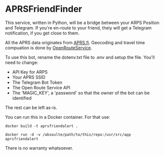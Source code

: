 # APRSFriendFinder

This service, written in Python, will be a bridge between your ARPS Position and Telegram. 
If you're en-route to your friend, theiy will get a Telegram notification, if you get close to them. 

All the APRS data originates from [APRS.fi](https://aprs.fi/).
Geocoding and travel time compuation is done by [OpenRouteService](https://openrouteservice.org/). 

To use this bot, rename the dotenv.txt file to .env and setup the file. You'll need to change:
 - API Key for ARPS
 - Your APRS SSID 
 - The Telegram Bot Token
 - The Open Route Service API 
 - The 'MAGIC_KEY', a 'password' so that the owner of the bot can be identified

The rest can be left as-is.

You can run this in a Docker container. For that use:


`docker build -t aprsfriendalert .`

`docker run -d -v /absoulte/path/to/this/repo:/usr/src/app aprsfriendalert`

There is no warranty whatsoever.
